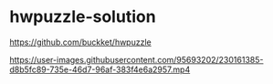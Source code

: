 # hwpuzzle-solution

https://github.com/buckket/hwpuzzle


https://user-images.githubusercontent.com/95693202/230161385-d8b5fc89-735e-46d7-96af-383f4e6a2957.mp4

